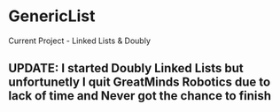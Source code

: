 # GenericList
Current Project - Linked Lists &amp; Doubly

## UPDATE: I started Doubly Linked Lists but unfortunetly I quit GreatMinds Robotics due to lack of time and Never got the chance to finish
